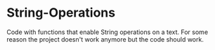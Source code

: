 # String-Operations
Code with functions that enable String operations on a text. For some reason the project doesn't work anymore but the code should work.

